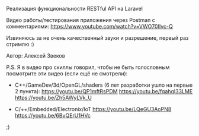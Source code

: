 Реализация функциональности RESTful API на Laravel

Видео работы/тестирования приложения через Postman с комментариями:
https://www.youtube.com/watch?v=VWO70IIvc-Q

Извиняюсь за не очень качественный звуки и разрешение, первый раз стримлю :)


Автор: Алексей Звеков

P.S.
Я в видео про скиллы говорил, чтобы не быть голословным посмотрите эти видео (если ещё не смотрели):

- С++/GameDev/3d/OpenGL/shaders (6 лет разработки ушло на первые 2 пункта):
https://youtu.be/QP1mftRsPDM
https://youtu.be/fqahqI33LME
https://youtu.be/Zh5AWyLVk_U

- С/++/Embedded/Electronix/IoT 
https://youtu.be/LQeGU3AoPN8
https://youtu.be/6BvQErU1HVc

;)

